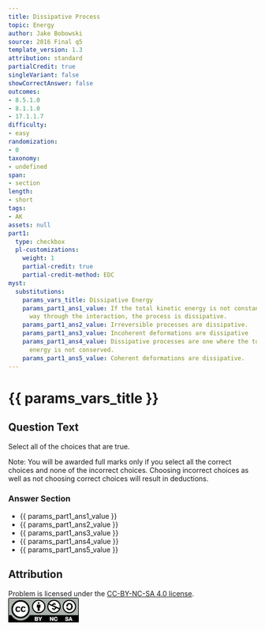 ```yaml
---
title: Dissipative Process
topic: Energy
author: Jake Bobowski
source: 2016 Final q5
template_version: 1.3
attribution: standard
partialCredit: true
singleVariant: false
showCorrectAnswer: false
outcomes:
- 8.5.1.0
- 8.1.1.0
- 17.1.1.7
difficulty:
- easy
randomization:
- 0
taxonomy:
- undefined
span:
- section
length:
- short
tags:
- AK
assets: null
part1:
  type: checkbox
  pl-customizations:
    weight: 1
    partial-credit: true
    partial-credit-method: EDC
myst:
  substitutions:
    params_vars_title: Dissipative Energy
    params_part1_ans1_value: If the total kinetic energy is not constant all of the
      way through the interaction, the process is dissipative.
    params_part1_ans2_value: Irreversible processes are dissipative.
    params_part1_ans3_value: Incoherent deformations are dissipative
    params_part1_ans4_value: Dissipative processes are one where the total mechanical
      energy is not conserved.
    params_part1_ans5_value: Coherent deformations are dissipative.
---
```

# {{ params_vars_title }}

## Question Text

Select all of the choices that are true.

Note: You will be awarded full marks only if you select all the correct choices and none of the incorrect choices. Choosing incorrect choices as well as not choosing correct choices will result in deductions.

### Answer Section

- {{ params_part1_ans1_value }}
- {{ params_part1_ans2_value }}
- {{ params_part1_ans3_value }}
- {{ params_part1_ans4_value }}
- {{ params_part1_ans5_value }}

## Attribution

Problem is licensed under the [CC-BY-NC-SA 4.0 license](https://creativecommons.org/licenses/by-nc-sa/4.0/).<br> ![The Creative Commons 4.0 license requiring attribution-BY, non-commercial-NC, and share-alike-SA license.](https://raw.githubusercontent.com/firasm/bits/master/by-nc-sa.png)